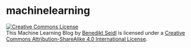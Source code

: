 # machinelearning

<a rel="license" href="http://creativecommons.org/licenses/by-sa/4.0/"><img alt="Creative Commons License" style="border-width:0" src="https://i.creativecommons.org/l/by-sa/4.0/88x31.png" /></a><br />This <span xmlns:dct="http://purl.org/dc/terms/" property="dct:title">Machine Learning Blog</span> by <a xmlns:cc="http://creativecommons.org/ns#" href="https://machinelearning.benestar.space" property="cc:attributionName" rel="cc:attributionURL">Benedikt Seidl</a> is licensed under a <a rel="license" href="http://creativecommons.org/licenses/by-sa/4.0/">Creative Commons Attribution-ShareAlike 4.0 International License</a>.
